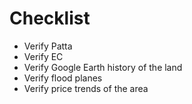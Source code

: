 # Checklist

* Verify Patta
* Verify EC
* Verify Google Earth history of the land
* Verify flood planes
* Verify price trends of the area
